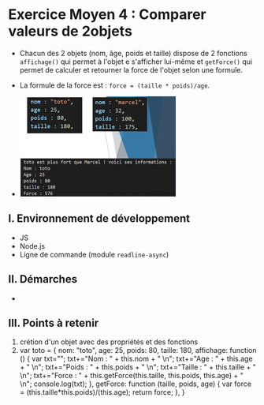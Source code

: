 # Exercice Moyen 4 : Comparer valeurs de 2objets

- Chacun des 2 objets (nom, âge, poids et taille) dispose de 2 fonctions `affichage()` qui permet à l'objet e s'afficher lui-même et `getForce()` qui permet de calculer et retourner la force de l'objet selon une formule.
- La formule de la force est : `force = (taille * poids)/age`.
  
- ![capture exo3](ex4.png)

## I. Environnement de développement

* JS
* Node.js
* Ligne de commande (module `readline-async`)

## II. Démarches
- 


## III. Points à retenir

1. crétion d'un objet avec des propriétés et des fonctions
2.   var toto = {
    nom: "toto",
    age: 25,
    poids: 80,
    taille: 180,
    affichage: function () {
        var txt="";
        txt+="Nom : " + this.nom + " \n";
        txt+="Age : " + this.age + " \n";
        txt+="Poids : " + this.poids + " \n";
        txt+="Taille : " + this.taille + " \n";
        txt+="Force : " + this.getForce(this.taille, this.poids, this.age) + " \n";
        console.log(txt);
    },
    getForce: function (taille, poids, age) {
        var force = (this.taille*this.poids)/(this.age);
        return force;
    },
}